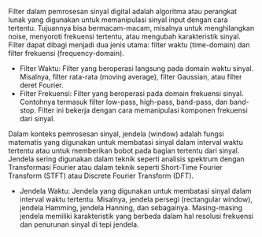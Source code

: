 

Filter dalam pemrosesan sinyal digital adalah algoritma atau perangkat lunak yang digunakan untuk memanipulasi sinyal input dengan cara tertentu. Tujuannya bisa bermacam-macam, misalnya untuk menghilangkan noise, menyoroti frekuensi tertentu, atau mengubah karakteristik sinyal. Filter dapat dibagi menjadi dua jenis utama: filter waktu (time-domain) dan filter frekuensi (frequency-domain).
- Filter Waktu: Filter yang beroperasi langsung pada domain waktu sinyal. Misalnya, filter rata-rata (moving average), filter Gaussian, atau filter deret Fourier.
- Filter Frekuensi: Filter yang beroperasi pada domain frekuensi sinyal. Contohnya termasuk filter low-pass, high-pass, band-pass, dan band-stop. Filter ini bekerja dengan cara memanipulasi komponen frekuensi dari sinyal.

Dalam konteks pemrosesan sinyal, jendela (window) adalah fungsi matematis yang digunakan untuk membatasi sinyal dalam interval waktu tertentu atau untuk memberikan bobot pada bagian tertentu dari sinyal. Jendela sering digunakan dalam teknik seperti analisis spektrum dengan Transformasi Fourier atau dalam teknik seperti Short-Time Fourier Transform (STFT) atau Discrete Fourier Transform (DFT).
- Jendela Waktu: Jendela yang digunakan untuk membatasi sinyal dalam interval waktu tertentu. Misalnya, jendela persegi (rectangular window), jendela Hamming, jendela Hanning, dan sebagainya. Masing-masing jendela memiliki karakteristik yang berbeda dalam hal resolusi frekuensi dan penurunan sinyal di tepi jendela.
